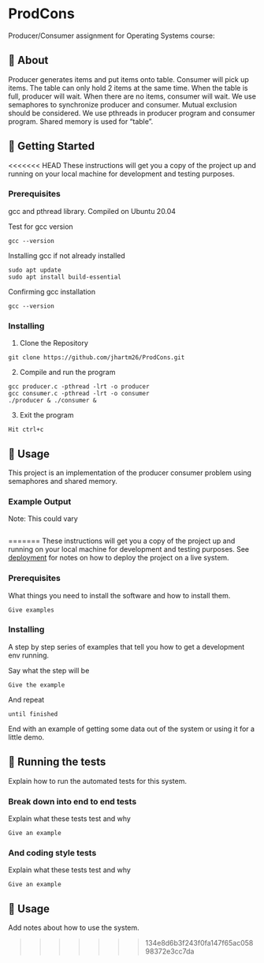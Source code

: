 # ProdCons
Producer/Consumer assignment for Operating Systems course:
## 🧐 About <a name = "about"></a>
Producer generates items and put items onto table. Consumer will pick up items. The table can only hold 2 items at the same time. When the table is full, producer will wait. When there are no items, consumer will wait. We use semaphores to synchronize producer and consumer.  Mutual exclusion should be considered. We use pthreads in producer program and consumer program. Shared memory is used for “table”.

## 🏁 Getting Started <a name = "getting_started"></a>
<<<<<<< HEAD
These instructions will get you a copy of the project up and running on your local machine for development and testing purposes.

### Prerequisites
gcc and pthread library.
Compiled on Ubuntu 20.04

Test for gcc version
```
gcc --version
```
Installing gcc if not already installed
```
sudo apt update
sudo apt install build-essential
```
Confirming gcc installation
```
gcc --version
```

### Installing
1. Clone the Repository

```
git clone https://github.com/jhartm26/ProdCons.git
```
2. Compile and run the program

```
gcc producer.c -pthread -lrt -o producer
gcc consumer.c -pthread -lrt -o consumer
./producer & ./consumer &
```
3. Exit the program

```
Hit ctrl+c
```

## 🎈 Usage <a name="usage"></a>
This project is an implementation of the producer consumer problem using semaphores and shared memory.

### Example Output
Note: This could vary

```

```
=======
These instructions will get you a copy of the project up and running on your local machine for development and testing purposes. See [deployment](#deployment) for notes on how to deploy the project on a live system.

### Prerequisites
What things you need to install the software and how to install them.

```
Give examples
```

### Installing
A step by step series of examples that tell you how to get a development env running.

Say what the step will be

```
Give the example
```

And repeat

```
until finished
```

End with an example of getting some data out of the system or using it for a little demo.

## 🔧 Running the tests <a name = "tests"></a>
Explain how to run the automated tests for this system.

### Break down into end to end tests
Explain what these tests test and why

```
Give an example
```

### And coding style tests
Explain what these tests test and why

```
Give an example
```

## 🎈 Usage <a name="usage"></a>
Add notes about how to use the system.
>>>>>>> 134e8d6b3f243f0fa147f65ac05898372e3cc7da
